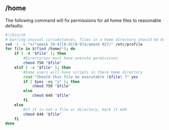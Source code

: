 ## /home

The following command will fix permissions for all home files to reasonable defaults:

```sh
#!/bin/sh
# barring unusual circumstances, files in a home directory should be 640
sed -i -e "s/^umask [0-9][0-9][0-9]$/umask 027/" /etc/profile
for file in $(find /home/*); do
	if [ -d "$file" ]; then
		#Directories must have execute permissions
		chmod 750 "$file"
	elif [ -x "$file" ]; then
		#Some users will have scripts in there home directory
		read "Should this file be executable ($file) ?" yes
		if [ $yes -eq "y" ]; then
			chmod 750 "$file"
		else
			chmod 640 "$file"
		fi
	else
		#If it is not a file or directory, mark it 640
		chmod 640 "$file"
	fi
done
```
